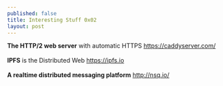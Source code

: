 ```yaml
---
published: false
title: Interesting Stuff 0x02
layout: post
---
```

<strong>The HTTP/2 web server</strong> with automatic HTTPS
<a href="https://caddyserver.com/">https://caddyserver.com/</a><br><br>
<strong>IPFS</strong> is the Distributed Web
<a href="https://ipfs.io/">https://ipfs.io</a><br><br>
<strong>A realtime distributed messaging platform</strong>
<a href="http://nsq.io/">http://nsq.io/</a><br><br>